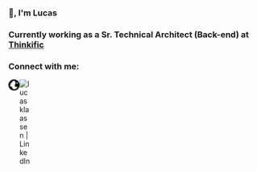 ### 👋,  I'm Lucas

### Currently working as a Sr. Technical Architect (Back-end) at [Thinkific](https://www.thinkific.com/)

### Connect with me:

[<img align="left" alt="lucasklaassen.com" width="22px" src="https://raw.githubusercontent.com/iconic/open-iconic/master/svg/globe.svg" />][website]
[<img align="left" alt="lucasklaassen | LinkedIn" width="22px" src="https://cdn.jsdelivr.net/npm/simple-icons@v3/icons/linkedin.svg" />][linkedin]

<br />
<br />

[website]: https://www.lucasklaassen.com
[linkedin]: https://www.linkedin.com/in/lucas-klaassen/
